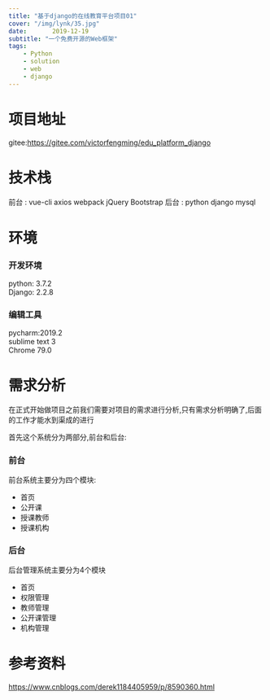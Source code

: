 ```yaml
---
title: "基于django的在线教育平台项目01"
cover: "/img/lynk/35.jpg"
date:       2019-12-19
subtitle: "一个免费开源的Web框架"
tags:
	- Python
	- solution
	- web
	- django
---
```








# 项目地址
gitee:https://gitee.com/victorfengming/edu_platform_django




# 技术栈
前台 : vue-cli axios webpack jQuery Bootstrap
后台 : python django mysql
# 环境
### 开发环境
python:  3.7.2  
Django: 2.2.8
### 编辑工具
pycharm:2019.2  
sublime text 3  
Chrome  79.0  



# 需求分析

在正式开始做项目之前我们需要对项目的需求进行分析,只有需求分析明确了,后面的工作才能水到渠成的进行

首先这个系统分为两部分,前台和后台:
### 前台
前台系统主要分为四个模块:
- 首页
- 公开课
- 授课教师
- 授课机构
### 后台
后台管理系统主要分为4个模块
- 首页
- 权限管理
- 教师管理
- 公开课管理
- 机构管理
 



# 参考资料

https://www.cnblogs.com/derek1184405959/p/8590360.html